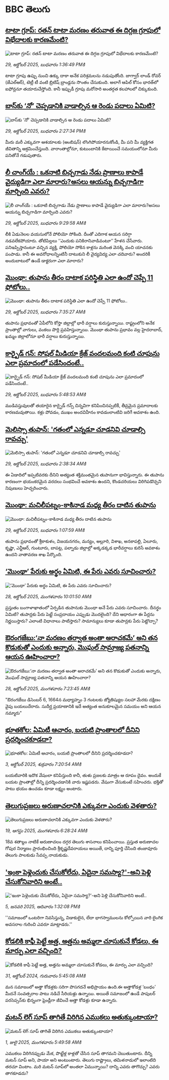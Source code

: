 # BBC తెలుగు## [టాటా గ్రూప్: రతన్ టాటా మరణం తరువాత ఈ దిగ్గజ గ్రూపులో విభేదాలకు కారణమేంటి? ](https://www.bbc.com/telugu/articles/cgqlng1lk59o?at_medium=RSS&at_campaign=rss?at_campaign=githubrss)![టాటా గ్రూప్: రతన్ టాటా మరణం తరువాత ఈ దిగ్గజ గ్రూపులో విభేదాలకు కారణమేంటి? ](https://ichef.bbci.co.uk/ace/standard/240/cpsprodpb/8442/live/2b0db7a0-b4cd-11f0-b2a1-6f537f66f9aa.jpg)_29, అక్టోబర్ 2025, బుధవారం 1:36:49 PMకి_టాటా గ్రూపు ఉప్పు నుంచి ఉక్కు దాకా అనేక పరిశ్రమలను నడుపుతోంది.  జాగ్వార్ లాండ్ రోవర్ (జేఎల్ఆర్), టెట్లీ టీ వంటి బ్రిటిష్ బ్రాండ్లను సొంతం చేసుకుంది. అలాగే ఆపిల్ కోసం భారత్‌లో ఐఫోన్లనూ తయారుచేస్తోంది. కానీ ఇప్పుడీ గ్రూపు మరోసారి అంతర్గత కలహాలలో చిక్కుకుంది.## [బాస్‌కు ‘నో’ చెప్పడానికి వాడాల్సిన ఆ రెండు పదాలు ఏమిటి? ](https://www.bbc.com/telugu/articles/c98n75nnld1o?at_medium=RSS&at_campaign=rss?at_campaign=githubrss)![బాస్‌కు ‘నో’ చెప్పడానికి వాడాల్సిన ఆ రెండు పదాలు ఏమిటి? ](https://ichef.bbci.co.uk/ace/ws/240/cpsprodpb/3423/live/4f788320-b41b-11f0-ba75-093eca1ac29b.jpg)_29, అక్టోబర్ 2025, బుధవారం 2:27:34 PMకి_మీరు మరీ ఎక్కువగా ఆశయాలకు (ఆంబిషన్) లొంగిపోయారనుకోండి, మీ పని మీ వ్యక్తిగత జీవితాన్ని ఆక్రమించేస్తుంది. వారాంతాల్లోనూ, కుటుంబానికి కేటాయించే సమయంలోనూ మీరు పనితోనే గడుపుతారు.## [లీ చాంగ్‌యే : ఒకనాటి బిచ్చగాడు నేడు ప్రాణాలు కాపాడే వైద్యుడిగా ఎలా మారారు?అసలు ఆయన్ను బిచ్చగాడిగా మార్చింది ఎవరు?](https://www.bbc.com/telugu/articles/cn0929j5n7do?at_medium=RSS&at_campaign=rss?at_campaign=githubrss)![లీ చాంగ్‌యే : ఒకనాటి బిచ్చగాడు నేడు ప్రాణాలు కాపాడే వైద్యుడిగా ఎలా మారారు?అసలు ఆయన్ను బిచ్చగాడిగా మార్చింది ఎవరు?](https://ichef.bbci.co.uk/ace/ws/240/cpsprodpb/b88d/live/c5ae3910-a843-11f0-b741-177e3e2c2fc7.jpg)_29, అక్టోబర్ 2025, బుధవారం 9:29:58 AMకి_లీకి  ఏడునెలల వయసులోనే పోలియో సోకింది. దీంతో ఎదిగాక ఆయన సరిగ్గా నడవలేకపోయారు.  తోటిపిల్లలు ‘‘ఎందుకు పనికిరానివాడివంటూ’’ హేళన చేసేవారు. పనిఇప్పిస్తానంటూ వచ్చిన వ్యక్తి, పోలియో సోకిన కాళ్లను మరింత వెనక్కి వంచి యాచనకు పంపాడు. కానీ ఈ అవరోధాలన్నింటినీ దాటుకుని లీ వైద్యవిద్య  ఎలా చదివారు? అందరికీ అందుబాటులో ఉండే డాక్టరుగా ఎలా మారారు?## [మొంథా: తుపాను తీరం దాటాక పరిస్థితి ఎలా ఉందో చెప్పే 11 ఫోటోలు..](https://www.bbc.com/telugu/articles/cql9e4z3w99o?at_medium=RSS&at_campaign=rss?at_campaign=githubrss)![మొంథా: తుపాను తీరం దాటాక పరిస్థితి ఎలా ఉందో చెప్పే 11 ఫోటోలు..](https://ichef.bbci.co.uk/ace/ws/240/cpsprodpb/5fec/live/b9f25650-b49c-11f0-885f-31ec668fe78e.jpg)_29, అక్టోబర్ 2025, బుధవారం 7:35:27 AMకి_తుపాను ప్రభావంతో ఏపీలోని కోస్తా జిల్లాల్లో భారీ వర్షాలు కురుస్తున్నాయి. రాష్ట్రంలోని అనేక ప్రాంతాల్లో వాగులు, వంకలు పొర్లి ప్రవహిస్తున్నాయి. మొంథా తుపాను ప్రభావం వల్ల హైదరాబాద్, ఖమ్మం జిల్లాలోనూ భారీ వర్షాలు కురుస్తున్నాయి.## [కార్బైడ్‌ గన్: సోషల్ మీడియా క్రేజ్‌‌‌ వందలమంది కంటి చూపును ఎలా ప్రమాదంలో పడేసిందంటే..](https://www.bbc.com/telugu/articles/cm2wv9yl41ko?at_medium=RSS&at_campaign=rss?at_campaign=githubrss)![కార్బైడ్‌ గన్: సోషల్ మీడియా క్రేజ్‌‌‌ వందలమంది కంటి చూపును ఎలా ప్రమాదంలో పడేసిందంటే..](https://ichef.bbci.co.uk/ace/ws/240/cpsprodpb/d3ed/live/160dbb80-b3fa-11f0-be05-3928a0e0f928.jpg)_29, అక్టోబర్ 2025, బుధవారం 5:48:53 AMకి_ముడివస్తువులతో తయారైన కార్బైడ్ గన్స్ చిన్నవిగా కనిపించినప్పటికీ, తీవ్రమైన ప్రమాదాలకు కారణమవుతాయి. కళ్లు పోవడం, ముఖం అందవిహీనం కావడంలాంటివి జరిగే అవకాశం ఉంది.## [మెలిస్సా తుపాన్: 'గతంలో ఎన్నడూ చూడనివి చూడాల్సి రావచ్చు'](https://www.bbc.com/telugu/articles/cpd2jnq7223o?at_medium=RSS&at_campaign=rss?at_campaign=githubrss)![మెలిస్సా తుపాన్: 'గతంలో ఎన్నడూ చూడనివి చూడాల్సి రావచ్చు'](https://ichef.bbci.co.uk/ace/ws/240/cpsprodpb/8880/live/6260dc90-b46f-11f0-aa13-0b0479f6f42a.jpg)_29, అక్టోబర్ 2025, బుధవారం 2:38:34 AMకి_ఈ ఏడాదిలో ఇప్పటివరకు దీనిని అత్యంత శక్తిమంతమైన తుపానుగా భావిస్తున్నారు. ఈ తుపాను కారణంగా భయంకరమైన వరదలు సంభవించే అవకాశం ఉందని,  కొండచరియలు విరిగిపడొచ్చని నిపుణులు హెచ్చరించారు.## [మొంథా: మచిలీపట్నం-కాకినాడ మధ్య తీరం దాటిన తుపాను ](https://www.bbc.com/telugu/articles/cglgzrz1dx2o?at_medium=RSS&at_campaign=rss?at_campaign=githubrss)![మొంథా: మచిలీపట్నం-కాకినాడ మధ్య తీరం దాటిన తుపాను ](https://ichef.bbci.co.uk/ace/ws/240/cpsprodpb/ad32/live/6c945db0-b463-11f0-8261-6de77b577ee4.jpg)_29, అక్టోబర్ 2025, బుధవారం 1:07:59 AMకి_తుపాను ప్రభావంతో శ్రీకాకుళం, విజయనగరం, మన్యం, అల్లూరి, విశాఖ, అనకాపల్లి, ఏలూరు, కృష్ణా, ఎన్టీఆర్, గుంటూరు, బాపట్ల, పల్నాడు జిల్లాల్లో అక్కడక్కడ భారీవర్షాలు కురిసే అవకాశం ఉందని వాతావరణ శాఖ పేర్కొంది.## [‘మొంథా’ పేరుకు అర్థం ఏమిటి, ఈ పేరు ఎవరు సూచించారు?](https://www.bbc.com/telugu/articles/cd67nv276x0o?at_medium=RSS&at_campaign=rss?at_campaign=githubrss)![‘మొంథా’ పేరుకు అర్థం ఏమిటి, ఈ పేరు ఎవరు సూచించారు?](https://ichef.bbci.co.uk/ace/ws/240/cpsprodpb/32db/live/ad9131c0-b3e2-11f0-aa13-0b0479f6f42a.jpg)_28, అక్టోబర్ 2025, మంగళవారం 10:01:50 AMకి_ప్రస్తుతం బంగాళాఖాతంలో ఏర్పడిన తుపానుకు మొంథా అనే పేరు ఎవరు సూచించారు. దీనర్థం ఏమిటి? తుపాన్లకు పేరు పెట్టే సంప్రదాయం ఎప్పుడు మొదలైంది? దేని ఆధారంగా ఈ పేర్లను నిర్ణయిస్తారు? ఎలాంటి విధానాలు పాటిస్తారు? సామాన్యులు కూడా తుపాన్లకు పేరు పెట్టొచ్చా?## [ఔరంగజేబు:‘నా మరణం తర్వాత అంతా అరాచకమే’ అని తన కొడుకుతో ఎందుకు అన్నారు, మొఘల్ సామ్రాజ్య పతనాన్ని ఆయన ఊహించారా?](https://www.bbc.com/telugu/articles/cx2dp9gr4dro?at_medium=RSS&at_campaign=rss?at_campaign=githubrss)![ఔరంగజేబు:‘నా మరణం తర్వాత అంతా అరాచకమే’ అని తన కొడుకుతో ఎందుకు అన్నారు, మొఘల్ సామ్రాజ్య పతనాన్ని ఆయన ఊహించారా?](https://ichef.bbci.co.uk/ace/ws/240/cpsprodpb/168a/live/4aa8a900-b3c2-11f0-b2a1-6f537f66f9aa.jpg)_28, అక్టోబర్ 2025, మంగళవారం 7:23:45 AMకి_"ఔరంగజేబు డిసెంబర్ 6, 1664న మధ్యాహ్నం 3 గంటలకు జ్యోతిష్యుల సలహా మేరకు దక్షిణం వైపు బయలుదేరారు. సుదీర్ఘ ప్రయాణానికి ఇదే అత్యంత అనుకూలమైన సమయం అని ఆయన నమ్మారు"## [భూతకోల: ఏమిటీ ఆచారం, బయటి ప్రాంతాలలో దీనిని ప్రదర్శించకూడదా?](https://www.bbc.com/telugu/articles/cr5qjnvzg7no?at_medium=RSS&at_campaign=rss?at_campaign=githubrss)![భూతకోల: ఏమిటీ ఆచారం, బయటి ప్రాంతాలలో దీనిని ప్రదర్శించకూడదా?](https://ichef.bbci.co.uk/ace/ws/240/cpsprodpb/c56a/live/c8838e90-9f8f-11f0-b741-177e3e2c2fc7.jpg)_3, అక్టోబర్ 2025, శుక్రవారం 7:20:54 AMకి_బయటివారికి ఇదొక వేషంలా కనిపిస్తుంది కానీ, తుళు ప్రజలకు మాత్రం ఆ రూపం దైవం. అందుకే బయట ప్రాంతాల్లో దీన్ని ప్రదర్శించడానికి వారు ఇష్టపడరు. వేషంగా వేసుకుంటే సహించరు. భక్తితో పాటు భయం ఉంచడం కూడా లక్ష్యం అంటారు.## [తెలుగుప్రజలు అరుణాచలానికి ఎక్కువగా ఎందుకు వెళతారు?](https://www.bbc.com/telugu/articles/c8jp32zrzxpo?at_medium=RSS&at_campaign=rss?at_campaign=githubrss)![తెలుగుప్రజలు అరుణాచలానికి ఎక్కువగా ఎందుకు వెళతారు?](https://ichef.bbci.co.uk/ace/ws/240/cpsprodpb/cf2d/live/01932bf0-7d85-11f0-98a0-956f61945264.jpg)_19, ఆగస్టు 2025, మంగళవారం 6:28:24 AMకి_18వ శతాబ్దం నాటికే అరుణాచలం దగ్గర తెలుగు శాసనాలు కనిపించాయి. ప్రస్తుత అరుణాచల గోపుర నిర్మాణం ప్రారంభించింది శ్రీకృష్ణదేవరాయలు అయితే, దాన్ని పూర్తి చేసింది తంజావూరు తెలుగు పాలకుడు సేవప్ప నాయకుడు.## ['ఇంకా పెళ్లెందుకు చేసుకోలేదు, ఏదైనా సమస్యా?'-అని పెళ్లి చేసుకోనివారిని అంటే..](https://www.bbc.com/telugu/articles/cgq1w3lz7yyo?at_medium=RSS&at_campaign=rss?at_campaign=githubrss)!['ఇంకా పెళ్లెందుకు చేసుకోలేదు, ఏదైనా సమస్యా?'-అని పెళ్లి చేసుకోనివారిని అంటే..](https://ichef.bbci.co.uk/ace/ws/240/cpsprodpb/f6de/live/72c94a60-cb3e-11ef-87df-d575b9a434a4.jpg)_5, జనవరి 2025, ఆదివారం 1:32:08 PMకి_''సమాజంలో ఒంటరిగా నివసిస్తున్న, విడాకులైన, లేదా భాగస్వాములను కోల్పోయిన వారి లైంగిక అవసరాల గురించి ఎవరూ మాట్లాడరు.''## [కోడలికి కాఫీ పెట్టే అత్త, అత్తను అమ్మలా చూసుకునే కోడలు, ఈ మార్పు ఎలా వచ్చింది?](https://www.bbc.com/telugu/articles/c1l41zl8el2o?at_medium=RSS&at_campaign=rss?at_campaign=githubrss)![కోడలికి కాఫీ పెట్టే అత్త, అత్తను అమ్మలా చూసుకునే కోడలు, ఈ మార్పు ఎలా వచ్చింది?](https://ichef.bbci.co.uk/ace/ws/240/cpsprodpb/2b61/live/9176a6d0-8b0e-11ef-a81b-b1eda9741da3.jpg)_31, అక్టోబర్ 2024, గురువారం 5:45:08 AMకి_మన సమాజంలో అత్తా కోడళ్లకు సరిగా పొసగదనే అభిప్రాయం ఉంది.ఈ అత్తాకోడళ్ల ‘బంధం’ మీదనే సంవత్సరాల పాటు నడిచే సీరియళ్లు ఉన్నాయి. అయితే సమాజంలో ఉండే పాపులర్ పరసెప్సన్‌కు భిన్నంగా ఫ్రెండ్లీగా జీవించే అత్తా కోడళ్లు కూడా ఉన్నారు.## [మటన్ లెగ్ సూప్ తాగితే విరిగిన ఎముకలు అతుక్కుంటాయా?](https://www.bbc.com/telugu/articles/c0l4g92j8kzo?at_medium=RSS&at_campaign=rss?at_campaign=githubrss)![మటన్ లెగ్ సూప్ తాగితే విరిగిన ఎముకలు అతుక్కుంటాయా?](https://ichef.bbci.co.uk/ace/ws/240/cpsprodpb/b31e/live/cce532c0-6d41-11f0-9462-bb509dc78127.jpg)_1, జులై 2025, మంగళవారం 5:49:58 AMకి_ఎముకలు విరిగినప్పుడు మేక, పొట్టేళ్ల కాళ్లతో చేసిన సూప్ తాగమని చెబుతుంటారు. దీన్ని మటన్ సూప్ అని, పాయా అని అంటుంటారు. తెలుగు రాష్ట్రాలు, తమిళనాడులో ఇలాంటిది తరచూ వింటాం. మరి మటన్ సూప్‌లో అంతలా ఏమున్నాయి? దాన్ని ఎవరు తాగొచ్చు? ఎవరు తాగకూడదు?